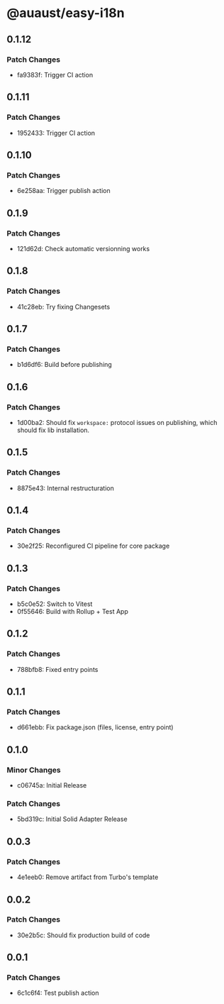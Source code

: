 # @auaust/easy-i18n

## 0.1.12

### Patch Changes

- fa9383f: Trigger CI action

## 0.1.11

### Patch Changes

- 1952433: Trigger CI action

## 0.1.10

### Patch Changes

- 6e258aa: Trigger publish action

## 0.1.9

### Patch Changes

- 121d62d: Check automatic versionning works

## 0.1.8

### Patch Changes

- 41c28eb: Try fixing Changesets

## 0.1.7

### Patch Changes

- b1d6df6: Build before publishing

## 0.1.6

### Patch Changes

- 1d00ba2: Should fix `workspace:` protocol issues on publishing, which should fix lib installation.

## 0.1.5

### Patch Changes

- 8875e43: Internal restructuration

## 0.1.4

### Patch Changes

- 30e2f25: Reconfigured CI pipeline for core package

## 0.1.3

### Patch Changes

- b5c0e52: Switch to Vitest
- 0f55646: Build with Rollup + Test App

## 0.1.2

### Patch Changes

- 788bfb8: Fixed entry points

## 0.1.1

### Patch Changes

- d661ebb: Fix package.json (files, license, entry point)

## 0.1.0

### Minor Changes

- c06745a: Initial Release

### Patch Changes

- 5bd319c: Initial Solid Adapter Release

## 0.0.3

### Patch Changes

- 4e1eeb0: Remove artifact from Turbo's template

## 0.0.2

### Patch Changes

- 30e2b5c: Should fix production build of code

## 0.0.1

### Patch Changes

- 6c1c6f4: Test publish action
